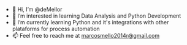 - 👋 Hi, I’m @deMellor
- 👀 I’m interested in learning Data Analysis and Python Development
- 🌱 I’m currently learning Python and it's integrations with other plataforms for process automation
- 📫 Feel free to reach me at marcosmello2014r@gmail.com

<!---
deMellor/deMellor is a ✨ special ✨ repository because its `README.md` (this file) appears on your GitHub profile.
You can click the Preview link to take a look at your changes.
--->
